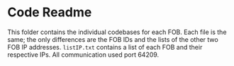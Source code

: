 # Code Readme

This folder contains the individual codebases for each FOB. Each file is the same; the only differences are the FOB IDs and the lists of the other two FOB IP addresses. `listIP.txt` contains a list of each FOB and their respective IPs. All communication used port 64209.
